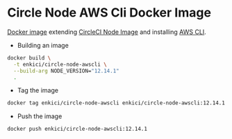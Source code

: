 # Circle Node AWS Cli Docker Image

[Docker image](https://hub.docker.com/r/enkici/circle-node-awscli/) extending [CircleCI Node Image](https://hub.docker.com/r/circleci/node/) and installing [AWS CLI](https://github.com/aws/aws-cli).

- Building an image

```bash
docker build \
  -t enkici/circle-node-awscli \
  --build-arg NODE_VERSION="12.14.1"
  .
```

- Tag the image

```bash
docker tag enkici/circle-node-awscli enkici/circle-node-awscli:12.14.1
```

- Push the image

```bash
docker push enkici/circle-node-awscli:12.14.1
```
